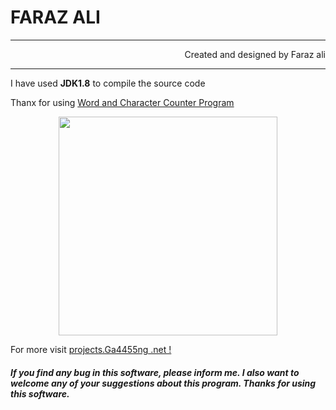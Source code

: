 # FARAZ ALI
<hr>
<p align="right">Created and designed by Faraz ali
<hr>
I have used <b>JDK1.8</b> to compile the source code
<br>
<p>Thanx for using <u>Word and Character Counter Program</u></p>

<div align="center"><img src="1.jpg" width="350px" ></div>


For more visit <a href="http://projects.Farazali.net/">projects.Ga4455ng
.net !</a>

##### If you find any bug in this software, please inform me. I also want to welcome any of your suggestions about this program. Thanks for using this software.

